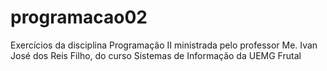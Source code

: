 # programacao02
 Exercícios da disciplina Programação II ministrada pelo professor Me. Ivan José dos Reis Filho, do curso Sistemas de Informação da UEMG Frutal
